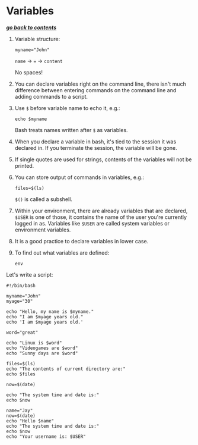 # Variables

[***go back to contents***](01-contents.md)

1. Variable structure:

    ```
	myname="John"
    ```
	
	`name` -> `=` -> `content`  

	No spaces!
	
2. You can declare variables right on the command line, there isn't much
   difference between entering commands on the command line and adding commands
   to a script.

3. Use `$` before variable name to echo it, e.g.:
    
    ```
	echo $myname
    ```

   Bash treats names written after `$` as variables.
   
4. When you declare a variable in bash, it's tied to the session it was
   declared in. If you terminate the session, the variable will be gone.  

5. If single quotes are used for strings, contents of the variables will not be
   printed.

6. You can store output of commands in variables, e.g.:

    ```
	files=$(ls)
    ```
	
    `$()` is called a subshell.
	
7. Within your environment, there are already variables that are declared,
   `$USER` is one of those, it contains the name of the user you're currently
   logged in as. Variables like `$USER` are called system variables or
   environment variables.

8. It is a good practice to declare variables in lower case.

9. To find out what variables are defined:

    ```
    env
    ```

Let's write a script:

    #!/bin/bash
    
    myname="John"
    myage="30"
    
    echo "Hello, my name is $myname."
    echo "I am $myage years old."
    echo 'I am $myage years old.'
    
    word="great"
    
    echo "Linux is $word"
    echo "Videogames are $word"
    echo "Sunny days are $word"
    
    files=$(ls)
    echo "The contents of current directory are:"
    echo $files
    
    now=$(date)
    
    echo "The system time and date is:"
    echo $now
    
    name="Jay"
    now=$(date)
    echo "Hello $name"
    echo "The system time and date is:"
    echo $now
    echo "Your username is: $USER"
